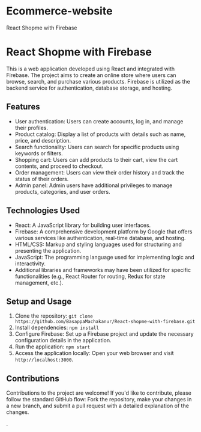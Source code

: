 # Ecommerce-website
React Shopme with Firebase



# React Shopme with Firebase

This is a web application developed using React and integrated with Firebase. The project aims to create an online store where users can browse, search, and purchase various products. Firebase is utilized as the backend service for authentication, database storage, and hosting.

## Features

- User authentication: Users can create accounts, log in, and manage their profiles.
- Product catalog: Display a list of products with details such as name, price, and description.
- Search functionality: Users can search for specific products using keywords or filters.
- Shopping cart: Users can add products to their cart, view the cart contents, and proceed to checkout.
- Order management: Users can view their order history and track the status of their orders.
- Admin panel: Admin users have additional privileges to manage products, categories, and user orders.

## Technologies Used

- React: A JavaScript library for building user interfaces.
- Firebase: A comprehensive development platform by Google that offers various services like authentication, real-time database, and hosting.
- HTML/CSS: Markup and styling languages used for structuring and presenting the application.
- JavaScript: The programming language used for implementing logic and interactivity.
- Additional libraries and frameworks may have been utilized for specific functionalities (e.g., React Router for routing, Redux for state management, etc.).

## Setup and Usage

1. Clone the repository: `git clone https://github.com/BasappaMachakanur/React-shopme-with-firebase.git`
2. Install dependencies: `npm install`
3. Configure Firebase: Set up a Firebase project and update the necessary configuration details in the application.
4. Run the application: `npm start`
5. Access the application locally: Open your web browser and visit `http://localhost:3000`.

## Contributions

Contributions to the project are welcome! If you'd like to contribute, please follow the standard GitHub flow: Fork the repository, make your changes in a new branch, and submit a pull request with a detailed explanation of the changes.





.
